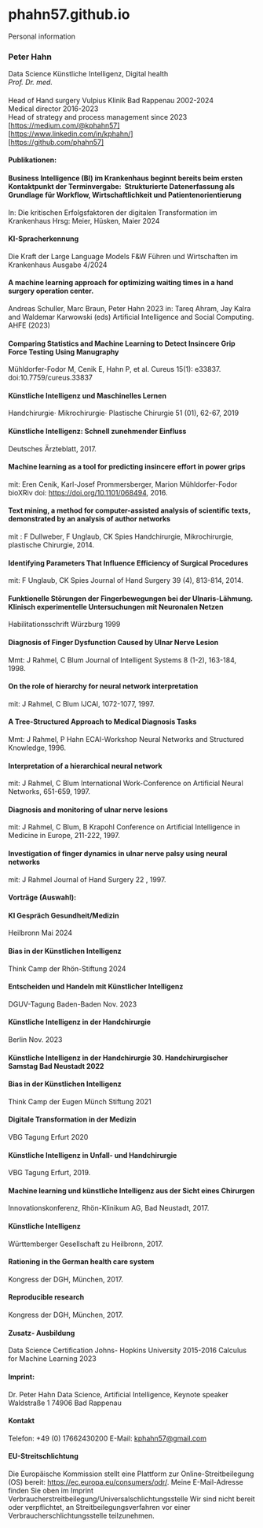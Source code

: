 # phahn57.github.io
Personal information   
### Peter Hahn 
Data Science Künstliche Intelligenz, Digital health      
*Prof. Dr. med.*
####
Head of Hand surgery Vulpius Klinik Bad Rappenau 2002-2024   
Medical director 2016-2023   
Head of strategy and process management since 2023    
[https://medium.com/@kphahn57]   
[https://www.linkedin.com/in/kphahn/]   
[https://github.com/phahn57]   
#### Publikationen:

#### Business Intelligence (BI) im Krankenhaus beginnt bereits beim ersten Kontaktpunkt der Terminvergabe:  Strukturierte Datenerfassung als Grundlage für Workflow, Wirtschaftlichkeit und Patientenorientierung 
In: Die kritischen Erfolgsfaktoren der digitalen Transformation im Krankenhaus
Hrsg: Meier, Hüsken, Maier 2024 
#### KI-Spracherkennung
Die Kraft der Large Language Models 
F&W Führen und Wirtschaften im Krankenhaus
Ausgabe 4/2024 
#### A machine learning approach for optimizing waiting times in a hand surgery operation center.
Andreas Schuller, Marc Braun, Peter Hahn
2023 in: Tareq Ahram, Jay Kalra and Waldemar Karwowski (eds) Artificial Intelligence and Social Computing. AHFE (2023)
#### Comparing Statistics and Machine Learning to Detect Insincere Grip Force Testing Using Manugraphy
Mühldorfer-Fodor M, Cenik E, Hahn P, et al.
Cureus 15(1): e33837. doi:10.7759/cureus.33837
#### Künstliche Intelligenz und Maschinelles Lernen
Handchirurgie· Mikrochirurgie· Plastische Chirurgie 51 (01), 62-67, 2019
#### Künstliche Intelligenz: Schnell zunehmender Einfluss
Deutsches Ärzteblatt, 2017.  
#### Machine learning as a tool for predicting insincere effort in power grips
mit: Eren Cenik, Karl-Josef Prommersberger, Marion Mühldorfer-Fodor
bioXRiv doi: https://doi.org/10.1101/068494, 2016.  
#### Text mining, a method for computer-assisted analysis of scientific texts, demonstrated by an analysis of author networks
mit : F Dullweber, F Unglaub, CK Spies
Handchirurgie, Mikrochirurgie, plastische Chirurgie, 2014.  
#### Identifying Parameters That Influence Efficiency of Surgical Procedures
mit: F Unglaub, CK Spies
Journal of Hand Surgery 39 (4), 813-814, 2014.  
#### Funktionelle Störungen der Fingerbewegungen bei der Ulnaris-Lähmung. Klinisch experimentelle Untersuchungen mit Neuronalen Netzen
Habilitationsschrift Würzburg 1999
#### Diagnosis of Finger Dysfunction Caused by Ulnar Nerve Lesion
Mmt: J Rahmel, C Blum
Journal of Intelligent Systems 8 (1-2), 163-184, 1998.  
#### On the role of hierarchy for neural network interpretation
mit: J Rahmel, C Blum
IJCAI, 1072-1077, 1997.  
#### A Tree-Structured Approach to Medical Diagnosis Tasks
Mmt: J Rahmel, P Hahn
ECAI-Workshop Neural Networks and Structured Knowledge, 1996.  
#### Interpretation of a hierarchical neural network
mit: J Rahmel, C Blum
International Work-Conference on Artificial Neural Networks, 651-659, 1997.  
#### Diagnosis and monitoring of ulnar nerve lesions
mit: J Rahmel, C Blum, B Krapohl
Conference on Artificial Intelligence in Medicine in Europe, 211-222, 1997.  
#### Investigation of finger dynamics in ulnar nerve palsy using neural networks
mit: J Rahmel
Journal of Hand Surgery 22 , 1997.  

#### Vorträge (Auswahl):
#### KI Gespräch Gesundheit/Medizin
Heilbronn Mai 2024
#### Bias in der Künstlichen Intelligenz
Think Camp der Rhön-Stiftung 2024
#### Entscheiden und Handeln mit Künstlicher Intelligenz 
DGUV-Tagung Baden-Baden Nov. 2023
#### Künstliche Intelligenz in der Handchirurgie
Berlin Nov. 2023
#### Künstliche Intelligenz in der Handchirurgie 30. Handchirurgischer Samstag Bad Neustadt 2022
#### Bias in der Künstlichen Intelligenz
Think Camp der Eugen Münch Stiftung 2021
#### Digitale Transformation in der Medizin
VBG Tagung Erfurt 2020
#### Künstliche Intelligenz in Unfall- und Handchirurgie
VBG Tagung Erfurt, 2019.  
#### Machine learning und künstliche Intelligenz aus der Sicht eines Chirurgen
Innovationskonferenz, Rhön-Klinikum AG, Bad Neustadt, 2017.  
#### Künstliche Intelligenz 
Württemberger Gesellschaft zu Heilbronn, 2017.  
#### Rationing in the German health care system
Kongress der DGH, München, 2017.  
#### Reproducible research
Kongress der DGH, München, 2017.  
#### Zusatz- Ausbildung
Data Science Certification Johns- Hopkins University 2015-2016
Calculus for Machine Learning 2023 

#### Imprint:
Dr. Peter Hahn
Data Science, Artificial Intelligence, Keynote speaker
Waldstraße 1
74906 Bad Rappenau
#### Kontakt
Telefon: +49 (0) 17662430200
E-Mail: kphahn57@gmail.com
#### EU-Streitschlichtung
Die Europäische Kommission stellt eine Plattform zur Online-Streitbeilegung (OS) bereit:
https://ec.europa.eu/consumers/odr/.
Meine E-Mail-Adresse finden Sie oben im Imprint
Verbraucherstreitbeilegung/Universalschlichtungsstelle
Wir sind nicht bereit oder verpflichtet, an Streitbeilegungsverfahren vor einer
Verbraucherschlichtungsstelle teilzunehmen.

 


